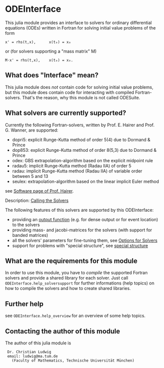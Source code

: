 # ODEInterface

This julia module provides an interface to solvers for 
ordinary differential equations (ODEs) written in Fortran
for solving initial value problems of the form

    x' = rhs(t,x),      x(t₀) = x₀

or (for solvers supporting a "mass matrix" M)

    M⋅x' = rhs(t,x),    x(t₀) = x₀.

## What does "Interface" mean?

This julia module does *not* contain code for solving initial value
problems, but this module does contain code for interacting with
compiled Fortran-solvers. That's the reason, why this module is not called
ODESuite.

## What solvers are currently supported?

Currently the following Fortran-solvers, written by
Prof. E. Hairer and Prof. G. Wanner, are supported:

* dopri5: explicit Runge-Kutta method of order 5(4) due to Dormand & Prince
* dop853: explicit Runge-Kutta method of order 8(5,3) due to Dormand & Prince
* odex: GBS extrapolation-algorithm based on the explicit midpoint rule
* radau5: implicit Runge-Kutta method (Radau IIA) of order 5
* radau: implicit Runge-Kutta method (Radau IIA) of variable order between 5 and 13
* seulex: extrapolation-algorithm based on the linear implicit Euler method

see [Software page of Prof. Hairer](http://www.unige.ch/~hairer/software.html).

Description: [Calling the Solvers](./doc/CallSolvers.md) 

The following features of this solvers are supported by this ODEInterface:

* providing an [output function](./doc/OutputFunction.md) (e.g. 
for dense output or for event location) to the solvers
* providing mass- and jacobi-matrices for the solvers (with support for
banded matrices)
* all the solvers' parameters for fine-tuning them, 
see [Options for Solvers](./doc/SolverOptions.md)
* support for problems with "special structure", 
see [special structure](./doc/SpecialStructure.md)

## What are the requirements for this module

In order to use this module, you have to *compile* the supported
Fortran solvers and provide a shared library for each solver. Just call
`ODEInterface.help_solversupport` for further informations (help topics)
on how to compile the solvers and how to create shared libraries.

## Further help

see `ODEInterface.help_overview` for an overview of some help topics. 

## Contacting the author of this module

The author of this julia module is 

     Dr. Christian Ludwig
     email: ludwig@ma.tum.de
       (Faculty of Mathematics, Technische Universität München)

